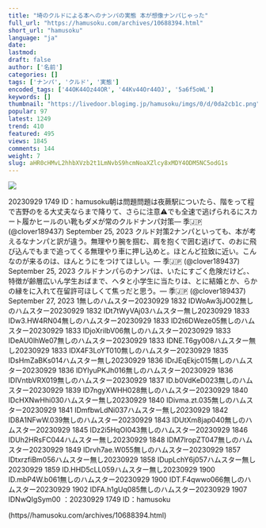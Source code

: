 ```yaml
---
title: "埼のクルドによる本へのナンパの実態 本が想像ナンパじゃった"
full_url: "https://hamusoku.com/archives/10688394.html"
short_url: "hamusoku"
language: "ja"
date: 
lastmod: 
draft: false
author: ['名前']
categories: []
tags: ['ナンパ', 'クルド', '実態']
encoded_tags: ['44OK44Oz44OR', '44Kv44Or44OJ', '5a6f5oWL']
keywords: []
thumbnail: "https://livedoor.blogimg.jp/hamusoku/imgs/0/d/0da2cb1c.png"
popular: 97
latest: 1249
trend: 410
featured: 495
views: 1845
comments: 144
weight: 7
slug: aHR0cHMvL2hhbXVzb2t1LmNvbS9hcmNoaXZlcy8xMDY4ODM5NC5odG1s
---
```


![](https://livedoor.blogimg.jp/hamusoku/imgs/0/d/0da2cb1c.png)

 20230929 1749 ID：hamusoku朝は問題問題は夜蕨駅についたら、階をって程で吉野のをる大丈夫ならまで降りて、さらに注意⚠️でも全速で逃げられるにスカート履かヒールのい靴もダメが常のクルドナンパ対策— 季🇯🇵 (@clover189437) September 25, 2023 クルド対策2ナンパといっても、本が考えるなナンパと訳が違う。無理やり腕を掴む、肩を抱くで囲む逃げて、のおに飛び込んでもまで追ってくる無理やり車に押し込めと。ほとんど拉致に近い。こんなのが来るのは、ほんとうにをつけてほしい。— 季🇯🇵 (@clover189437) September 25, 2023 クルドナンパらのナンパは、いたにすごく危険だけど。、特徴が齢層広いん学生おばまで、ヘタと小学生に当たりは、とに結婚とか、らかの縁をに入れて在留許可ほしくて焦っだと思う。— 季🇯🇵 (@clover189437) September 27, 2023 1無しのハムスター20230929 1832 IDWoAw3jJO02無しのハムスター20230929 1832 IDt7tWyVAj03ハムスター無し20230929 1833 IDw3.HW4RN04無しのハムスター20230929 1833 ID2t6DWeze05無しのハムスター20230929 1833 IDjoXrilbV06無しのハムスター20230929 1833 IDeAU0lhWe07無しのハムスター20230929 1833 IDNE.T6gy008ハムスター無し20230929 1833 IDX4F3LoYT010無しのハムスター20230929 1835 IDsHmZaBKs014ハムスター無し20230929 1836 IDrJEqEkjc015無しのハムスター20230929 1836 IDYlyuPKJh016無しのハムスター20230929 1836 IDIVntbVRX019無しのハムスター20230929 1837 ID.b0VdKeD023無しのハムスター20230929 1839 ID7ngyXWHH028無しのハムスター20230929 1840 IDcHXNwHhi030ハムスター無し20230929 1840 IDivma.zt.035無しのハムスター20230929 1841 IDmfbwLdNi037ハムスター無し20230929 1842 ID8A1NFwW.039無しのハムスター20230929 1843 IDUtXm8jap040無しのハムスター20230929 1845 IDz2i5HqOI043無しのハムスター20230929 1846 IDUh2HRsFC044ハムスター無し20230929 1848 IDM7lropZT047無しのハムスター20230929 1849 IDrvh7ae.W055無しのハムスター20230929 1857 IDtxrzfiBm056ハムスター無し20230929 1858 IDupLchY6j057ハムスター無し20230929 1859 ID.HHD5cLL059ハムスター無し20230929 1900 ID.mbP4W.b061無しのハムスター20230929 1900 IDT.F4qwwo066無しのハムスター20230929 1902 IDFA.h1gUq085無しのハムスター20230929 1907 IDNwQIgSym00 ：20230929 1749 ID：hamusoku

(https//hamusoku.com/archives/10688394.html)
